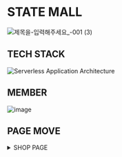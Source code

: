 # STATE MALL
![제목을-입력해주세요_-001 (3)](https://user-images.githubusercontent.com/51689628/194387328-1dc16c39-f188-4a5c-9d16-6308dfc12f60.png)

## TECH STACK
![Serverless Application Architecture](https://user-images.githubusercontent.com/51689628/194387436-f264f3fa-cd98-415b-b831-17094a988bd4.png)

## MEMBER
![image](https://user-images.githubusercontent.com/51689628/194387671-813fa2f3-6d80-402e-a3bc-2cc3ee6fa660.png)

## PAGE MOVE
<details>
<summary>SHOP PAGE</summary>
<div markdown="1">
  <img src="https://user-images.githubusercontent.com/51689628/194388882-bbbdcb49-93c0-4adf-9476-1e0e8c47ab36.gif">
  ![db0b9421cd482d69](https://user-images.githubusercontent.com/51689628/194388882-bbbdcb49-93c0-4adf-9476-1e0e8c47ab36.gif)
</div>
</details>
